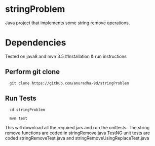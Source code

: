 # stringProblem
Java project that implements some string remove operations.

# Dependencies
Tested on java8 and mvn 3.5
#Installation & run instructions

Perform git clone
--

```
  git clone https://github.com/anuradha-9d/stringProblem

```

Run Tests
--
```
  cd stringProblem
  
  mvn test
```  
This will download all the required jars and run the unittests.
The string remove functions are coded in stringRemove.java
TestNG unit tests are coded stringRemoveTest.java and stringRemoveUsingReplaceTest.java


